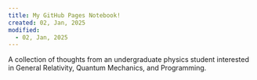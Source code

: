 ```yaml
---
title: My GitHub Pages Notebook!
created: 02, Jan, 2025
modified:
  - 02, Jan, 2025
---
```

A collection of thoughts from an undergraduate physics student interested in General Relativity, Quantum Mechanics, and Programming.
